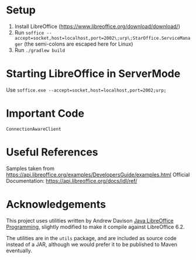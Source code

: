 # Setup

1. Install LibreOffice (https://www.libreoffice.org/download/download/)
2. Run `soffice --accept=socket,host=localhost,port=2002\;urp\;StarOffice.ServiceManager` (the semi-colons are escaped
   here for Linux)
3. Run `./gradlew build`

# Starting LibreOffice in ServerMode

Use `soffice.exe --accept=socket,host=localhost,port=2002;urp;`

# Important Code

`ConnectionAwareClient`

# Useful References

Samples taken from https://api.libreoffice.org/examples/DevelopersGuide/examples.html
Official Documentation: https://api.libreoffice.org/docs/idl/ref/

# Acknowledgements

This project uses utilities written by Andrew Davison
[Java LibreOffice Programming](http://fivedots.coe.psu.ac.th/~ad/jlop/), slightly modified to make it compile against
LibreOffice 6.2.

The utilities are in the `utils` package, and are included as source code instead of a JAR, although we would prefer it
to be published to Maven eventually.
